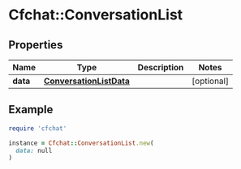 # Cfchat::ConversationList

## Properties

| Name | Type | Description | Notes |
| ---- | ---- | ----------- | ----- |
| **data** | [**ConversationListData**](ConversationListData.md) |  | [optional] |

## Example

```ruby
require 'cfchat'

instance = Cfchat::ConversationList.new(
  data: null
)
```

